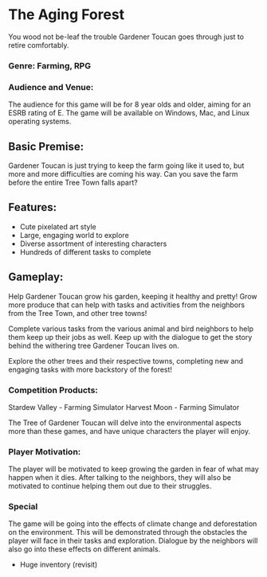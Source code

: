 # The Aging Forest
You wood not be-leaf the trouble Gardener Toucan goes through just to retire comfortably. 

### Genre: Farming, RPG
### Audience and Venue: 
The audience for this game will be for 8 year olds and older, aiming for an ESRB rating of E. The game will be available on Windows, Mac, and Linux operating systems.  
## Basic Premise:
Gardener Toucan is just trying to keep the farm going like it used to, but more and more difficulties are coming his way. Can you save the farm before the entire Tree Town falls apart? 

## Features: 
- Cute pixelated art style 
- Large, engaging world to explore 
- Diverse assortment of interesting characters
- Hundreds of different tasks to complete 

## Gameplay:
Help Gardener Toucan grow his garden, keeping it healthy and pretty! Grow more produce that can help with tasks and activities from the neighbors from the Tree Town, and other tree towns!

Complete various tasks from the various animal and bird neighbors to help them keep up their jobs as well. Keep up with the dialogue to get the story behind the withering tree Gardener Toucan lives on. 

Explore the other trees and their respective towns, completing new and engaging tasks with more backstory of the forest!

### Competition Products: 
Stardew Valley - Farming Simulator
Harvest Moon - Farming Simulator

The Tree of Gardener Toucan will delve into the environmental aspects more than these games, and have unique characters the player will enjoy. 

### Player Motivation: 
The player will be motivated to keep growing the garden in fear of what may happen when it dies. After talking to the neighbors, they will also be motivated to continue helping them out due to their struggles. 

### Special
The game will be going into the effects of climate change and deforestation on the environment. This will be demonstrated through the obstacles the player will face in their tasks and exploration. Dialogue by the neighbors will also go into these effects on different animals. 

- Huge inventory (revisit)
